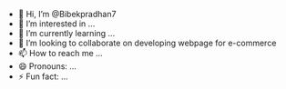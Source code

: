 - 👋 Hi, I’m @Bibekpradhan7
- 👀 I’m interested in ...
- 🌱 I’m currently learning ...
- 💞️ I’m looking to collaborate on developing webpage for e-commerce
- 📫 How to reach me ...
- 😄 Pronouns: ...
- ⚡ Fun fact: ...

<!---
Bibekpradhan7/Bibekpradhan7 is a ✨ special ✨ repository because its `README.md` (this file) appears on your GitHub profile.
You can click the Preview link to take a look at your changes.
--->
